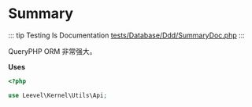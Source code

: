 # Summary

::: tip Testing Is Documentation
[tests/Database/Ddd/SummaryDoc.php](https://github.com/hunzhiwange/framework/blob/master/tests/Database/Ddd/SummaryDoc.php)
:::

QueryPHP ORM 非常强大。

**Uses**

``` php
<?php

use Leevel\Kernel\Utils\Api;
```